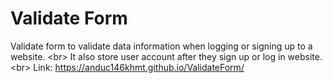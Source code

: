 # Validate Form 
Validate form to validate data information when logging or signing up to a website.
<br\>
It also store user account after they sign up or log in website.
<br\>
Link: https://anduc146khmt.github.io/ValidateForm/
